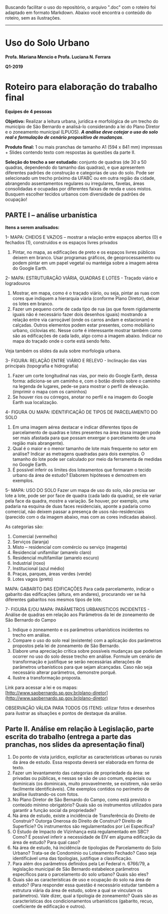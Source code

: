 Buscando facilitar o uso do repositório, o arquivo ".doc" com o roteiro foi adaptado em formato Markdown. Abaixo você encontra o conteúdo do roteiro, sem as ilustrações.

--------

Uso do Solo Urbano
==================

**Profa. Mariana Mencio e Profa. Luciana N. Ferrara**

**Q1-2019**

Roteiro para elaboração do trabalho final
=========================================

**Equipes de 4 pessoas**

**Objetivo:** Realizar a leitura urbana, jurídica e morfológica de um trecho do município de São Bernardo e analisá-lo considerando a lei do Plano Diretor e o zoneamento municipal (LPUOS). ***A análise deve cotejar o uso do solo real e formulação de cenário propositivo de mudanças***.

**Produto final:** 1 ou mais pranchas de tamanho A1 (594 x 841 mm) impressas + Slides contendo texto com respostas às questões da parte II.

**Seleção do trecho a ser estudado:** conjunto de quadras (de 30 a 50 quadras, dependendo do tamanho das quadras), e que apresentem diferentes padrões de construção e categorias de uso do solo. Pode ser selecionado um trecho próximo da UFABC ou em outra região da cidade, abrangendo assentamentos regulares ou irregulares, favelas, áreas consolidadas e ocupadas por diferentes faixas de renda e usos mistos. Busquem escolher tecidos urbanos com diversidade de padrões de ocupação!

PARTE I – análise urbanística
-----------------------------

**Itens a serem analisados:**

1- MAPA: CHEIOS E VAZIOS – mostrar a relação entre espaços abertos (0) e fechados (1), construídos e os espaços livres privados

1. Pintar, no mapa, as edificações de preto e os espaços livres públicos deixem em branco. Usar programas gráficos, de geoprocessamento ou podem pintar em um papel vegetal ou manteiga sobre a imagem aérea do Google Earth.

2- MAPA: ESTRUTURAÇÃO VIÁRIA, QUADRAS E LOTES - Traçado viário e logradouros

1. Mostrar, em mapa, como é o traçado viário, ou seja, pintar as ruas com cores que indiquem a hierarquia viária (conforme Plano Diretor), deixar os lotes em branco.
1. Fazer um pequeno corte de cada tipo de rua (as que forem rigidamente iguais não é necessário fazer dois desenhos iguais) mostrando a relação entre via carroçável (onde os carros andam e estacionam) e calçadas. Outros elementos podem estar presentes, como mobiliário urbano, ciclovias etc. Nesse corte é interessante mostrar também como são as edificações de cada lado, algo como a imagem abaixo. Indicar no mapa do traçado onde o corte está sendo feito.

Veja também os slides da aula sobre morfologia urbana.

3- FIGURA: RELAÇÃO ENTRE VIÁRIO E RELEVO - Inclinação das vias principais (topografia e hidrografia)

1. Fazer um corte longitudinal nas vias, por meio do Google Earth, dessa forma: adiciona-se um caminho e, com o botão direito sobre o caminho na legenda de lugares, pede-se para mostrar o perfil de elevação. (imprimir o mapa com os caminhos)
1. Se houver rios ou córregos, anotar no perfil e na imagem do Google Earth sua localização.

4- FIGURA OU MAPA: IDENTIFICAÇÃO DE TIPOS DE PARCELAMENTO DO SOLO 

1. Em uma imagem aérea destacar e indicar diferentes tipos de parcelamento de quadras e lotes presentes na área (essa imagem pode ser mais afastada para que possam enxergar o parcelamento de uma região mais abrangente). 
1. Qual é o maior e o menor tamanho de lote mais frequente no setor em análise? Indicar as metragens quadradas para dois exemplos. O tamanho do lote pode ser calculado por meio da ferramenta de medidas no Google Earth.
1. É possível inferir os limites dos loteamentos que formaram o tecido urbano da área de estudo? Elaborem hipóteses e demostrem em exemplos.

5- MAPA: USO DO SOLO
Fazer um mapa de uso do solo, não precisa ser lote a lote, pode ser por face de quadra (cada lado da quadra), se ele variar pela face da quadra, mostre a variação. Se houver, por exemplo, uma padaria na esquina de duas faces residenciais, aponte a padaria como comercial, não deixem passar a presença de usos não-residenciais (parecido com o da imagem abaixo, mas com as cores indicadas abaixo).

As categorias são:

1. Comercial (vermelho)
1. Serviços (laranja)
1. Misto – residencial com comércio ou serviço (magenta)
1. Residencial unifamiliar (amarelo claro)
1. Residencial multifamiliar (amarelo escuro)
1. Industrial (roxo)
1. Institucional (azul médio)
1. Praças, parques, áreas verdes (verde)
1. Lotes vagos (preto)

MAPA: GABARITO DAS EDIFICAÇÕES
Para cada parcelamento, indicar o gabarito das edificações (altura, em andares), procurando ver se há diferentes gabaritos nos mesmos tipos de lote.

7- FIGURA E/OU MAPA: PARÂMETROS URBANISTICOS INCIDENTES - Análise de quadras em relação aos Parâmetros da lei de zoneamento de São Bernardo do Campo

1. Indique o zoneamento e os parâmetros urbanísticos incidentes no trecho em análise.
1. Compare o uso do solo real (existente) com a aplicação dos parâmetros propostos pela lei de zoneamento de São Bernardo.
1. Elabore uma apreciação crítica sobre possíveis mudanças que poderiam ocorrer no uso do solo desse trecho em análise. Formule um cenário de transformação e justifique se serão necessárias alterações de parâmetros urbanísticos para que sejam alcançadas. Caso não seja necessário alterar parâmetros, demonstre porquê.
1. Ilustre a transformação proposta.

Link para acessar a lei e os mapas: [http://www.saobernardo.sp.gov.br/plano-diretor](http://www.saobernardo.sp.gov.br/plano-diretor)

OBSERVAÇÃO VÁLIDA PARA TODOS OS ITENS: utilizar fotos e desenhos para ilustrar as situações e pontos de destaque da análise.

Parte II. Análise em relação à Legislação, parte escrita do trabalho (entrega a parte das pranchas, nos slides da apresentação final)
---------------------------------------------------------------------------

1. Do ponto de vista jurídico, explicitar as características urbanas ou rurais da área de estudo. Essa resposta deverá ser elaborada em forma de texto.
1. Fazer um levantamento das categorias de propriedade da área: se privadas ou públicas, e nessas se são de uso comum, especiais ou dominicais (os dominicais, muito provavelmente, se existirem, não serão facilmente identificáveis). Cite exemplos contidos no perímetro de análise ilustrando-os com fotos.
1. No Plano Diretor de São Bernardo do Campo, como está previsto o conteúdo mínimo obrigatório? Quais são os instrumentos utilizados para garantir a função social da propriedade?
1. Na área de estudo, existe a incidência de Transferência do Direito de Construir? Outorga Onerosa do Direito de Construir? Direito de Superfície? Os instrumentos são regulamentados por Lei Específica?
1. O Estudo de Impacto de Vizinhança está regulamentado em SBC? Como? É possível inferir a necessidade de EIV em alguma edificação da área de estudo? Para qual caso?
6. Na área de estudo, há incidência de tipologias de Parcelamento do Solo Urbano? Trata-se de Condomínio ou Loteamento Fechado? Caso seja identificável uma das tipologias, justifique a classificação.
1. Para além dos parâmetros definidos pela Lei Federal n. 6766/79, a legislação municipal de São Bernardo estabelece parâmetros específicos para o parcelamento do solo urbano? Quais são eles?
1. Quais são as características de uso e ocupação do solo na área de estudo? (Para responder essa questão é necessário estudar também a estrutura viária da área de estudo, sobre a qual se vinculam os parâmetros). Vale dizer, qual a tipologia de zoneamento? Quais são as características dos condicionamentos urbanísticos (gabarito, recuo, coeficiente de edificação e outros).
